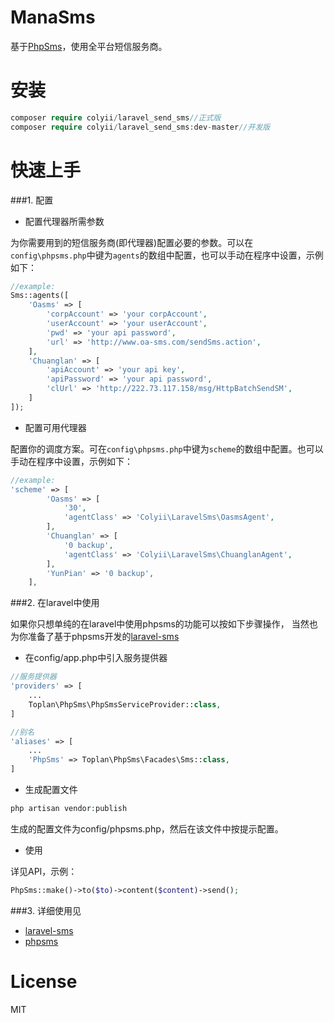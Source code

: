 # ManaSms

基于[PhpSms](https://github.com/toplan/phpsms)，使用全平台短信服务商。

# 安装

```php
composer require colyii/laravel_send_sms//正式版
composer require colyii/laravel_send_sms:dev-master//开发版
```

# 快速上手

###1. 配置

- 配置代理器所需参数

为你需要用到的短信服务商(即代理器)配置必要的参数。可以在`config\phpsms.php`中键为`agents`的数组中配置，也可以手动在程序中设置，示例如下：

```php
//example:
Sms::agents([
    'Oasms' => [
        'corpAccount' => 'your corpAccount',
        'userAccount' => 'your userAccount',
        'pwd' => 'your api password',
        'url' => 'http://www.oa-sms.com/sendSms.action',
    ],
    'Chuanglan' => [
        'apiAccount' => 'your api key',
        'apiPassword' => 'your api password',
        'clUrl' => 'http://222.73.117.158/msg/HttpBatchSendSM',
    ]
]);
```

- 配置可用代理器

配置你的调度方案。可在`config\phpsms.php`中键为`scheme`的数组中配置。也可以手动在程序中设置，示例如下：

```php
//example:
'scheme' => [
        'Oasms' => [
            '30',
            'agentClass' => 'Colyii\LaravelSms\OasmsAgent',
        ],
        'Chuanglan' => [
            '0 backup',
            'agentClass' => 'Colyii\LaravelSms\ChuanglanAgent',
        ],
        'YunPian' => '0 backup',
    ],
```

###2. 在laravel中使用

如果你只想单纯的在laravel中使用phpsms的功能可以按如下步骤操作，
当然也为你准备了基于phpsms开发的[laravel-sms](https://github.com/toplan/laravel-sms)

* 在config/app.php中引入服务提供器

```php
//服务提供器
'providers' => [
    ...
    Toplan\PhpSms\PhpSmsServiceProvider::class,
]

//别名
'aliases' => [
    ...
    'PhpSms' => Toplan\PhpSms\Facades\Sms::class,
]
```

* 生成配置文件

```php
php artisan vendor:publish
```
生成的配置文件为config/phpsms.php，然后在该文件中按提示配置。

* 使用

详见API，示例：
```php
PhpSms::make()->to($to)->content($content)->send();
```

###3. 详细使用见
* [laravel-sms](https://github.com/toplan/laravel-sms)
* [phpsms](https://github.com/toplan/phpsms)

# License

MIT

